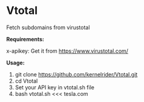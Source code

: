 # Vtotal
Fetch subdomains from virustotal

**Requirements:**

x-apikey: Get it from https://www.virustotal.com/

**Usage:**

1. git clone https://github.com/kernelrider/Vtotal.git
2. cd Vtotal
3. Set your API key in vtotal.sh file
4. bash vtotal.sh <<< tesla.com
